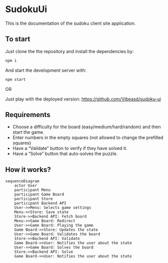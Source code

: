 # SudokuUi

This is the documentation of the sudoku client site application.

## To start

Just clone the the repository and install the dependencies by:

```bash
npm i
```

And start the development server with:

```bash
npm start
```

OR

Just play with the deployed version: https://github.com/Vibeasd/sudoku-ui

## Requirements

-   Choose a difficulty for the board (easy/medium/hard/random) and then start the game.
-   Enter numbers in the empty squares (not allowed to change the prefilled squares)
-   Have a “Validate” button to verify if they have solved it.
-   Have a “Solve” button that auto-solves the puzzle.

## How it works?

```mermaid
sequenceDiagram
    actor User
    participant Menu
    participant Game Board
    participant Store
    participant Backend API
    User->>Menu: Selects game settings
    Menu->>Store: Save state
    Store->>Backend API: Fetch board
    Menu->>Game Board: Redirect
    User->>Game Board: Playing the game
    Game Board->>Store: Updates the state
    User->>Game Board: Validates the board
    Store->>Backend API: Validate
    Game Board->>User: Notifies the user about the state
    User->>Game Board: Solves the board
    Store->>Backend API: Solve
    Game Board->>User: Notifies the user about the state
```
